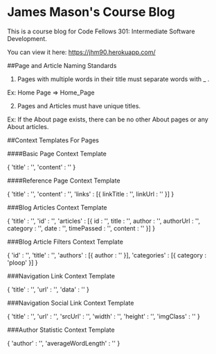 # James Mason's Course Blog

This is a course blog for Code Fellows 301: Intermediate Software Development.

You can view it here: https://jhm90.herokuapp.com/

##Page and Article Naming Standards

1) Pages with multiple words in their title must separate words with _ .

Ex: Home Page => Home_Page


2) Pages and Articles must have unique titles.

Ex: If the About page exists, there can be no other About pages or any About articles.


##Context Templates For Pages

####Basic Page Context Template

{
  'title' : '',
  'content' : ''
}

####Reference Page Context Template

{
  'title' : '',
  'content' : '',
  'links' : [{
    linkTitle : '',
    linkUrl : ''
  }]
}

###Blog Articles Context Template

{
  'title' : '',
  'id' : '',
  'articles' : [{
    id : '',
    title : '',
    author : '',
    authorUrl : '',
    category : '',
    date : '',
    timePassed : '',
    content : ''
  }]
}

###Blog Article Filters Context Template

{
  'id' : '',
  'title' : '',
  'authors' : [{
    author : ''
  }],
  'categories' : [{
    category : 'ploop'
  }]
}

###Navigation Link Context Template

{
  'title' : '',
  'url' : '',
  'data' : ''
}

###Navigation Social Link Context Template

{
  'title' : '',
  'url' : '',
  'srcUrl' : '',
  'width' : '',
  'height' : '',
  'imgClass' : ''
}

###Author Statistic Context Template

{
  'author' : '',
  'averageWordLength' : ''
}
